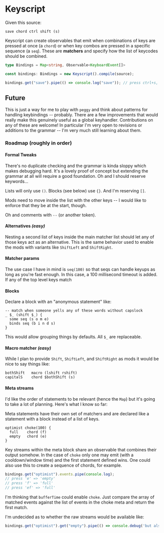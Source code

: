 # Keyscript

Given this source:

```
save chord ctrl shift (s)
```

Keyscript can create observables that emit when combinations of keys are
pressed at once (a `chord`) or when key combos are pressed in a specific
sequence (a `seq`). These are **matchers** and specify how the list of keycodes
should be combined.

```ts
type Bindings = Map<string, Observable<KeyboardEvent[]> 

const bindings: Bindings = new Keyscript().compile(source);

bindings.get("save").pipe(() => console.log("save")); // press ctrl+s, "save" prints
```

## Future

This is just a way for me to play with `peggy` and think about patterns for
handling keybindings -- probably. There are a few improvements that would
really make this genuinely useful as a global keyhandler. Contributions on any
of these are welcome! In particular I'm very open to revisions or additions to
the grammar -- I'm very much still learning about them.

### Roadmap (roughly in order)

#### Formal Tweaks

There's no duplicate checking and the grammar is kinda sloppy which makes
debugging hard. It's a lovely proof of concept but extending the grammar at all
will require a good foundation. Oh and I should reserve keywords...

Lists will only use `()`. Blocks (see below) use `{}`. And I'm reserving `[]`.

Mods need to move inside the list with the other keys -- I would like to
enforce that they be at the start, though.

Oh and comments with `--` (or another token).

#### Alternatives *(easy)*

Nesting a second list of keys inside the main matcher list should let any of
those keys act as an alternative. This is the same behavior used to enable the
mods with variants like `ShiftLeft` and `ShiftRight`. 

#### Matcher params

The use case I have in mind is `seq(100)` so that seqs can handle keyups as
long as you're fast enough. In this case, a 100 millisecond timeout is added.
If any of the top level keys match 

#### Blocks

Declare a block with an "anonymous statement" like:

```
-- match when someone yells any of these words without capslock
_ $_ (shift $_) {
  some seq (s o m e)
  binds seq (b i n d s)
}
```

This would allow grouping things by defaults. All `$_` are replaceable.

#### Macro matcher *(easy)*

While I plan to provide `Shift`, `ShiftLeft`, and `ShiftRight` as mods it would
be nice to say things like:

```
bothShift   macro (lshift rshift)
capitalS    chord $bothShift (s)
```

#### Meta streams

I'd like the order of statements to be relevant (hence the `Map`) but it's
going to take a lot of planning. Here's what I know so far:

Meta statements have their own set of matchers and are declared like a
statement with a block instead of a list of keys.

```
optimist choke(100) {
  full    chord (f)
  empty   chord (e)
}
```

Key streams within the meta block share an observable that combines their
output somehow. In the case of `choke` only one may emit (with a
cooldown/window time) and the first statement defined wins. One could also use
this to create a sequence of chords, for example.

```ts
bindings.get("optimist").events.pipe(console.log);
// press 'e' => 'empty'
// press 'f' => 'full'
// press 'ef' => 'full'
```

I'm thinking that `bufferTime` could enable `choke`. Just compare the array of
matched events against the list of events in the choke meta and return the
first match.

I'm undecided as to whether the raw streams would be available like:

```ts
bindings.get("optimist").get("empty").pipe(() => console.debug('but also empty'))
```

